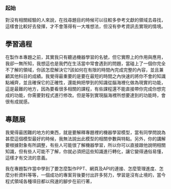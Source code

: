 
### 起始
對沒有相關經驗的人來說，在找尋題目的時候可以往較多參考文獻的領域去尋找，這樣會比較好去發揮，才不會落得有一大堆想法，但沒有參考資訊去實現的情境。

## 學習過程
在製作本專題之前，其實我只有聽過機器學習的名號，但它實際上的作用與應用，我卻一無所知，我想這也是我們在生活當中常會遇到的問題，當碰上了一個你完全不了解的領域，你該怎麼解決它?該如何在有限的時間內完成完整的內容，並且兼顧其他科目的成績。我覺得最重要的是要在最短的時間之內快速的將你不會的知識點補齊，並且確保它的正確性，還能夠把學到的知識從腦海裡化做為現實的功能，這是最難的地方，因為要看很多相關的課程，有些課程還不能直接帶你完成你想完成的功能，你需要對程式進行修改。但是等到實現腦海裡所想要達到的功能時，會很有成就感。

## 專題展
我覺得最困難的地方的東西，就是要解釋專題裡的機器學習模型，當有同學問說為甚麼這個模型最好的時候，我無法說出此模型的相關參數與特點。另外，你的講解要根據對象有所調整，有些人可能很了解機器學習，所以你可以直接跟他說明相關知識，但有些人可能不了解，你就必須把這些知識進行轉化，讓它變得通俗易懂，這樣才有交流的意義。





我在專題製作當中學到了要怎麼製作PPT、網頁及API的連接、怎麼管理進度、怎麼分析資料等等，一個成功的專案背後要付出許多努力，學習是沒有止境的，當今程式領域各種項目都以飛速的腳步在前行著，